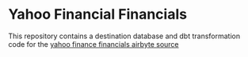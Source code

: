 # Yahoo Financial Financials

This repository contains a destination database and dbt transformation code for the [yahoo finance financials airbyte source](https://github.com/Travbula/yahoo-finance-financials-airbyte-source)

